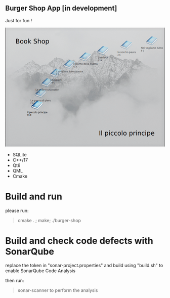 ## Burger Shop App [in development]

Just for fun !

<img src="doc/screen.gif">

- SQLite
- C++/17
- Qt6
- QML
- Cmake


# Build and run
please run: 
> cmake . ; make; ./burger-shop

# Build and check code defects with SonarQube
replace the token in "sonar-project.properties" and build using "build.sh" to enable SonarQube Code Analysis 

then run: 
> sonar-scanner 
to perform the analysis 
